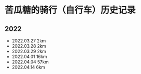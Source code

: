 # 苦瓜糖的骑行（自行车）历史记录

## 2022

- 2022.03.27 2km
- 2022.03.28 2km
- 2022.03.29 2km
- 2022.04.01 16km
- 2022.04.04 57km
- 2022.04.14 6km
